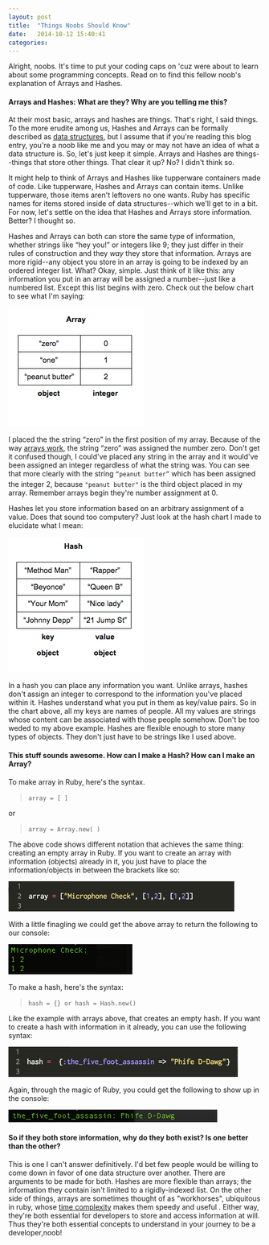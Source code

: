 ```yaml
---
layout: post
title:  "Things Noobs Should Know"
date:   2014-10-12 15:40:41
categories:
---
```


Alright, noobs. It's time to put your coding caps on 'cuz were about to learn about some programming concepts. Read on to find this fellow noob's explanation of Arrays and Hashes.

#### Arrays and Hashes: What are they? Why are you telling me this?

At their most basic, arrays and hashes are things. That's right, I said things. To the more erudite among us, Hashes and Arrays can be formally described as [data structures](http://en.wikipedia.org/wiki/Data_structure), but I assume that if you're reading this blog entry, you're a noob like me and you may or may not have an idea of what a data structure is. So, let's just keep it simple. Arrays and Hashes are things--things that store other things. That clear it up? No? I didn't think so.

It might help to think of Arrays and Hashes like tupperware containers made of code. Like tupperware, Hashes and Arrays can contain items. Unlike tupperware, those items aren't leftovers no one wants. Ruby has specific names for items stored inside of data structures--which we'll get to in a bit.  For now, let's settle on the idea that Hashes and Arrays store information. Better? I thought so.

Hashes and Arrays can both can store the same type of information, whether strings like “hey you!” or integers like 9; they just differ in their rules of construction and they *way* they store that information. Arrays are more rigid--any object you store in an array is going to be indexed by an ordered integer list. What? Okay, simple. Just think of it like this: any information you put in an array will be assigned a number--just like a numbered list. Except this list begins with zero. Check out the below chart to see what I'm saying:

![](/img/blog/array_Chart.png)

I placed the the string “zero” in the first position of my array. Because of the way [arrays work](http://ruby-doc.org/core-2.2.0/Array.html#description), the string “zero” was assigned the number zero. Don't get it confused though, I could've placed any string in the array and it would've been assigned an integer regardless of what the string was. You can see that more clearly with the string `“peanut butter”` which has been assigned the integer 2, because `"peanut butter"` is the third object placed in my array. Remember arrays begin they're number assignment at 0.

Hashes let you store information based on an arbitrary assignment of a value. Does that sound too computery? Just look at the hash chart I made to elucidate what I mean:

![](/img/blog/hash_Chart.png)

In a hash you can place any information you want. Unlike arrays, hashes don't assign an integer to correspond to the information you've placed within it. Hashes understand what you put in them as key/value pairs. So in the chart above, all my keys are names of people. All my values are strings whose content can be associated with those people somehow. Don't be too weded to my above example.  Hashes are flexible enough to store many types of objects.  They don't just have to be strings like I used above.

#### This stuff sounds awesome. How can I make a Hash? How can I make an Array?

To make array in Ruby, here's the syntax.

>`array = [ ]`

or

>`array = Array.new( )`

The above code shows different notation that achieves the same thing: creating an empty array in Ruby. If you want to create an array with information (objects) already in it, you just have to place the information/objects in between the brackets like so:

![](/img/blog/mic_Check_Array.png)

With a little finagling we could get the above array to return the following to our console:

![](/img/blog/mic_Check_Console.png)

To make a hash, here's the syntax:

>`hash = {} or hash = Hash.new()`

Like the example with arrays above, that creates an empty hash. If you want to create a hash with information in it already, you can use the following syntax:

![](/img/blog/phife_Dawg_Hash.png)

Again, through the magic of Ruby, you could get the following to show up in the console:

![](/img/blog/phife_Dawg_Console.png)

#### So if they both store information, why do they both exist? Is one better than the other?

This is one I can't answer definitively.  I'd bet few people would be willing to come down in favor of one data structure over another. There are arguments to be made for both.  Hashes are more flexible than arrays; the information they contain isn't limited to a rigidly-indexed list. On the other side of things, arrays are sometimes thought of as "workhorses", ubiquitous in ruby, whose [time complexity](http://en.wikipedia.org/wiki/Time_complexity) makes them speedy and useful . Either way, they're both essential for developers to store and access information at will. Thus they're both essential concepts to understand in your journey to be a developer,noob!